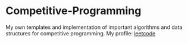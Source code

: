 # Competitive-Programming
My own templates and implementation of important algorithms and data structures for competitive programming.
My profile: [leetcode](https://leetcode.cn/u/deep_coder/?custom=eyJzb3J0Ijp7InNvcnRPcmRlciI6IkFTQ0VORElORyIsIm9yZGVyQnkiOiJSQU5LSU5HIn0sIm1pbiI6IjIwNTAiLCJtYXgiOiIyMzAwIiwiaW5jbHVkZVByZW1pdW0iOnRydWV9&page=1&sorting=W3sic29ydE9yZGVyIjoyNTUsIm9yZGVyQnkiOiJGUk9OVEVORF9JRCJ9XQ%3D%3D&status=NOT_STARTED)